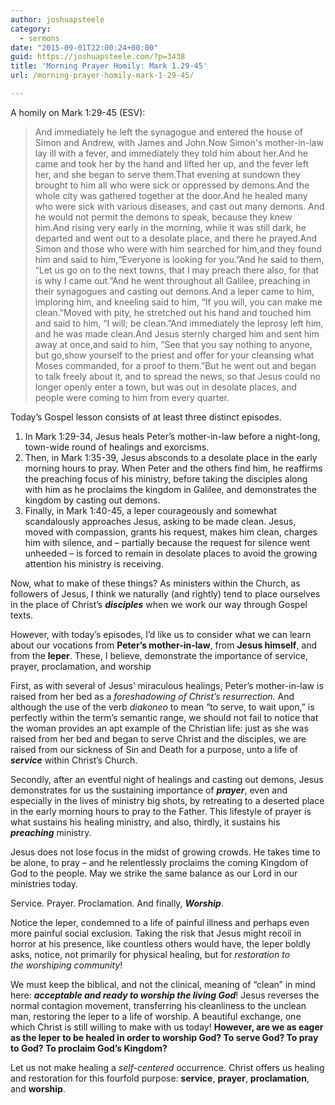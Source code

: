 ```yaml
---
author: joshuapsteele
category:
  - sermons
date: "2015-09-01T22:00:24+00:00"
guid: https://joshuapsteele.com/?p=3438
title: 'Morning Prayer Homily: Mark 1.29-45'
url: /morning-prayer-homily-mark-1-29-45/

---
```

A homily on Mark 1:29-45 (ESV):

> And immediately he left the synagogue and entered the house of Simon and Andrew, with James and John.Now Simon's mother-in-law lay ill with a fever, and immediately they told him about her.And he came and took her by the hand and lifted her up, and the fever left her, and she began to serve them.That evening at sundown they brought to him all who were sick or oppressed by demons.And the whole city was gathered together at the door.And he healed many who were sick with various diseases, and cast out many demons. And he would not permit the demons to speak, because they knew him.And rising very early in the morning, while it was still dark, he departed and went out to a desolate place, and there he prayed.And Simon and those who were with him searched for him,and they found him and said to him,“Everyone is looking for you.”And he said to them, “Let us go on to the next towns, that I may preach there also, for that is why I came out.”And he went throughout all Galilee, preaching in their synagogues and casting out demons.And a leper came to him, imploring him, and kneeling said to him, “If you will, you can make me clean.”Moved with pity, he stretched out his hand and touched him and said to him, “I will; be clean.”And immediately the leprosy left him, and he was made clean.And Jesus sternly charged him and sent him away at once,and said to him, “See that you say nothing to anyone, but go,show yourself to the priest and offer for your cleansing what Moses commanded, for a proof to them.”But he went out and began to talk freely about it, and to spread the news, so that Jesus could no longer openly enter a town, but was out in desolate places, and people were coming to him from every quarter.

Today’s Gospel lesson consists of at least three distinct episodes.

1. In Mark 1:29-34, Jesus heals Peter’s mother-in-law before a night-long, town-wide round of healings and exorcisms.
1. Then, in Mark 1:35-39, Jesus absconds to a desolate place in the early morning hours to pray. When Peter and the others find him, he reaffirms the preaching focus of his ministry, before taking the disciples along with him as he proclaims the kingdom in Galilee, and demonstrates the kingdom by casting out demons.
1. Finally, in Mark 1:40-45, a leper courageously and somewhat scandalously approaches Jesus, asking to be made clean. Jesus, moved with compassion, grants his request, makes him clean, charges him with silence, and – partially because the request for silence went unheeded – is forced to remain in desolate places to avoid the growing attention his ministry is receiving.

Now, what to make of these things? As ministers within the Church, as followers of Jesus, I think we naturally (and rightly) tend to place ourselves in the place of Christ’s _**disciples**_ when we work our way through Gospel texts.

However, with today’s episodes, I’d like us to consider what we can learn about our vocations from **Peter’s mother-in-law**, from **Jesus himself**, and from the **leper**. These, I believe, demonstrate the importance of service, prayer, proclamation, and worship

First, as with several of Jesus’ miraculous healings, Peter’s mother-in-law is raised from her bed as a _foreshadowing of Christ’s resurrection_. And although the use of the verb _diakoneo_ to mean “to serve, to wait upon,” is perfectly within the term’s semantic range, we should not fail to notice that the woman provides an apt example of the Christian life: just as she was raised from her bed and began to serve Christ and the disciples, we are raised from our sickness of Sin and Death for a purpose, unto a life of _**service**_ within Christ’s Church.

Secondly, after an eventful night of healings and casting out demons, Jesus demonstrates for us the sustaining importance of _**prayer**_, even and especially in the lives of ministry big shots, by retreating to a deserted place in the early morning hours to pray to the Father. This lifestyle of prayer is what sustains his healing ministry, and also, thirdly, it sustains his _**preaching**_ ministry.

Jesus does not lose focus in the midst of growing crowds. He takes time to be alone, to pray – and he relentlessly proclaims the coming Kingdom of God to the people. May we strike the same balance as our Lord in our ministries today.

Service. Prayer. Proclamation. And finally, _**Worship**_.

Notice the leper, condemned to a life of painful illness and perhaps even more painful social exclusion. Taking the risk that Jesus might recoil in horror at his presence, like countless others would have, the leper boldly asks, notice, not primarily for physical healing, but for _restoration to the worshiping community_!

We must keep the biblical, and not the clinical, meaning of “clean” in mind here: _**acceptable and ready to worship the living God**_! Jesus reverses the normal contagion movement, transferring his cleanliness to the unclean man, restoring the leper to a life of worship. A beautiful exchange, one which Christ is still willing to make with us today! **However, are we as eager as the leper to be healed in order to worship God? To serve God? To pray to God? To proclaim God’s Kingdom?**

Let us not make healing a _self-centered_ occurrence. Christ offers us healing and restoration for this fourfold purpose: **service**, **prayer**, **proclamation**, and **worship**.
